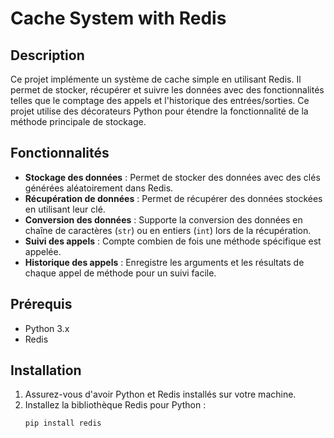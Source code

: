 # Cache System with Redis

## Description

Ce projet implémente un système de cache simple en utilisant Redis. Il permet de stocker, récupérer et suivre les données avec des fonctionnalités telles que le comptage des appels et l'historique des entrées/sorties. Ce projet utilise des décorateurs Python pour étendre la fonctionnalité de la méthode principale de stockage.

## Fonctionnalités

- **Stockage des données** : Permet de stocker des données avec des clés générées aléatoirement dans Redis.
- **Récupération de données** : Permet de récupérer des données stockées en utilisant leur clé.
- **Conversion des données** : Supporte la conversion des données en chaîne de caractères (`str`) ou en entiers (`int`) lors de la récupération.
- **Suivi des appels** : Compte combien de fois une méthode spécifique est appelée.
- **Historique des appels** : Enregistre les arguments et les résultats de chaque appel de méthode pour un suivi facile.

## Prérequis

- Python 3.x
- Redis

## Installation

1. Assurez-vous d'avoir Python et Redis installés sur votre machine.
2. Installez la bibliothèque Redis pour Python :
   ```bash
   pip install redis

